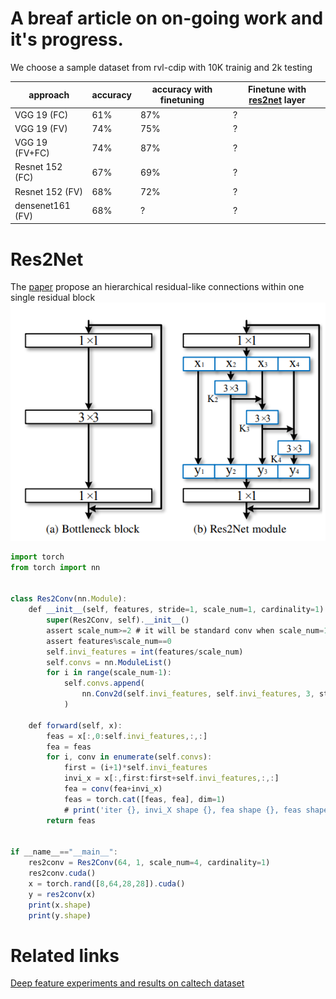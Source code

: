 # A breaf article on on-going work and it's progress.



We choose a sample dataset from rvl-cdip with 10K trainig and 2k testing

|approach|accuracy|accuracy with finetuning|Finetune with [res2net](#res2net) layer|
|--|--|--|--|
VGG 19 (FC)|61%|87%|?|
VGG 19 (FV)|74%|75%|?|
VGG 19 (FV+FC)|74%|87\%|?|
Resnet 152 (FC)|67\%|69\%|?|
Resnet 152 (FV)|68%|72\%|?|
densenet161 (FV)|68\%|?|?|

# Res2Net
The [paper](https://arxiv.org/pdf/1904.01169.pdf) propose an hierarchical residual-like
connections within one single residual block
![Res2net](pic1.png)

```javascript
import torch
from torch import nn


class Res2Conv(nn.Module):
    def __init__(self, features, stride=1, scale_num=1, cardinality=1):
        super(Res2Conv, self).__init__()
        assert scale_num>=2 # it will be standard conv when scale_num=1
        assert features%scale_num==0
        self.invi_features = int(features/scale_num)
        self.convs = nn.ModuleList()
        for i in range(scale_num-1):
            self.convs.append(
                nn.Conv2d(self.invi_features, self.invi_features, 3, stride=stride, padding=1, groups=cardinality)
            )

    def forward(self, x):
        feas = x[:,0:self.invi_features,:,:]
        fea = feas
        for i, conv in enumerate(self.convs):
            first = (i+1)*self.invi_features
            invi_x = x[:,first:first+self.invi_features,:,:]
            fea = conv(fea+invi_x)
            feas = torch.cat([feas, fea], dim=1)
            # print('iter {}, invi_X shape {}, fea shape {}, feas shape {}'.format(i, invi_x.shape, fea.shape, feas.shape))
        return feas


if __name__=="__main__":
    res2conv = Res2Conv(64, 1, scale_num=4, cardinality=1)
    res2conv.cuda()
    x = torch.rand([8,64,28,28]).cuda()
    y = res2conv(x)
    print(x.shape)
    print(y.shape)
```


# Related links
[Deep feature experiments and results on caltech dataset](deepFeatureEXP.md)

